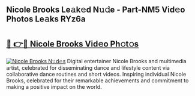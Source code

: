 ## Nicole Brooks Le𝚊k𝚎d N𝚞𝚍e - Part-NM5 Vid𝚎o Photos Le𝚊ks RYz6a

# <h2><a href="http://fbe3yn.evod.top/?m=Nicole+Brooks">🔗 👉🔴 Nicole Brooks Vid𝚎o Ph𝚘t𝚘s</a></h2>

[![Nicole Brooks N𝚞d𝚎s](https://i.imgur.com/8V9OHl7.gif)](http://fbe3yn.evod.top/?m=Nicole+Brooks)
Digital entertainer Nicole Brooks and multimedia artist, celebrated for disseminating dance and lifestyle content via collaborative dance routines and short videos. Inspiring individual Nicole Brooks, celebrated for their remarkable achievements and commitment to making a positive impact on the world. 
